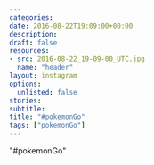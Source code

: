 ```yaml
---
categories:
date: 2016-08-22T19:09:00+00:00
description:
draft: false
resources:
- src: 2016-08-22_19-09-00_UTC.jpg
  name: "header"
layout: instagram
options:
  unlisted: false
stories:
subtitle:
title: "#pokemonGo"
tags: ["pokemonGo"]
---
```


"#pokemonGo"
